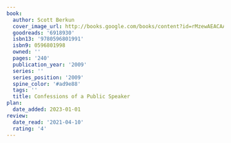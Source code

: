 ```yaml
---
book:
  author: Scott Berkun
  cover_image_url: http://books.google.com/books/content?id=rMzewAEACAAJ&printsec=frontcover&img=1&zoom=1&source=gbs_api
  goodreads: '6918930'
  isbn13: '9780596801991'
  isbn9: 0596801998
  owned: ''
  pages: '240'
  publication_year: '2009'
  series: ''
  series_position: '2009'
  spine_color: '#ad9e88'
  tags: ''
  title: Confessions of a Public Speaker
plan:
  date_added: 2023-01-01
review:
  date_read: '2021-04-10'
  rating: '4'
---
```

